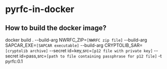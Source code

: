 # pyrfc-in-docker
## How to build the docker image?

docker build . --build-arg NWRFC_ZIP=`[NWRFC zip file]` --build-arg SAPCAR_EXE=`[SAPCAR executable]` --build-arg CRYPTOLIB_SAR=`[cryptolib archive]` --secret id=key,src=`[p12 file with private key]` --secret id=pass,src=`[path to file containing passphrase for p12 file]` -t pyrfc:0.1
